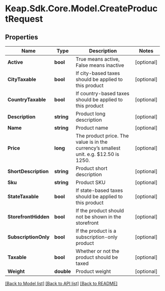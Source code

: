 # Keap.Sdk.Core.Model.CreateProductRequest

## Properties

Name | Type | Description | Notes
------------ | ------------- | ------------- | -------------
**Active** | **bool** | True means active, False means inactive | [optional] 
**CityTaxable** | **bool** | If city-based taxes should be applied to this product | [optional] 
**CountryTaxable** | **bool** | If country-based taxes should be applied to this product | [optional] 
**Description** | **string** | Product long description | [optional] 
**Name** | **string** | Product name | [optional] 
**Price** | **long** | The product price. The value is in the currency’s smallest unit. e.g. $12.50 is 1250. | [optional] 
**ShortDescription** | **string** | Product short description | [optional] 
**Sku** | **string** | Product SKU | [optional] 
**StateTaxable** | **bool** | If state-based taxes should be applied to this product | [optional] 
**StorefrontHidden** | **bool** | If the product should not be shown in the storefront | [optional] 
**SubscriptionOnly** | **bool** | If the product is a subscription-only product | [optional] 
**Taxable** | **bool** | Whether or not the product should be taxed | [optional] 
**Weight** | **double** | Product weight | [optional] 

[[Back to Model list]](../README.md#documentation-for-models) [[Back to API list]](../README.md#documentation-for-api-endpoints) [[Back to README]](../README.md)

